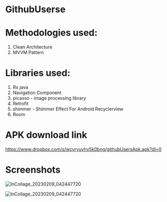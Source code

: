 # GithubUserse


# Methodologies used:

1. Clean Architecture
2. MVVM Pattern

# Libraries used:

1. Rx java
2. Navigation Component
3. picasso - image processing library
4. Retrofit
5. shimmer - Shimmer Effect For Android Recyclerview
6. Room


# APK download link
https://www.dropbox.com/s/wcyryuvhv5k0bng/githubUsersApk.apk?dl=0

# Screenshots

![InCollage_20230209_042447720](https://user-images.githubusercontent.com/78638521/217687316-02a5e291-4479-4f3b-a131-d95491d0b1fd.jpg)

![InCollage_20230209_042447720](https://user-images.githubusercontent.com/78638521/217687290-97e2abe8-3753-476b-be13-d40ff7c8e1e9.jpg)
